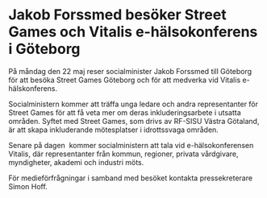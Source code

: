 # Jakob Forssmed besöker Street Games och Vitalis e-hälsokonferens i Göteborg

På måndag den 22 maj reser socialminister Jakob Forssmed till Göteborg för att besöka Street Games Göteborg och för att medverka vid Vitalis e-hälskonferens.

Socialministern kommer att träffa unga ledare och andra representanter för Street Games för att få veta mer om deras inkluderingsarbete i utsatta områden. Syftet med Street Games, som drivs av RF-SISU Västra Götaland, är att skapa inkluderande mötesplatser i idrottssvaga områden.

Senare på dagen  kommer socialministern att tala vid e-hälsokonferensen Vitalis, där representanter från kommun, regioner, privata vårdgivare, myndigheter, akademi och industri möts.

För medieförfrågningar i samband med besöket kontakta pressekreterare Simon Hoff.
